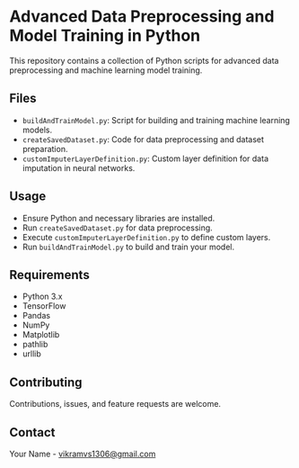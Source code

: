 # Advanced Data Preprocessing and Model Training in Python

This repository contains a collection of Python scripts for advanced data preprocessing and machine learning model training. 

## Files
- `buildAndTrainModel.py`: Script for building and training machine learning models.
- `createSavedDataset.py`: Code for data preprocessing and dataset preparation.
- `customImputerLayerDefinition.py`: Custom layer definition for data imputation in neural networks.

## Usage
- Ensure Python and necessary libraries are installed.
- Run `createSavedDataset.py` for data preprocessing.
- Execute `customImputerLayerDefinition.py` to define custom layers.
- Run `buildAndTrainModel.py` to build and train your model.

## Requirements
- Python 3.x
- TensorFlow
- Pandas
- NumPy
- Matplotlib
- pathlib
- urllib


## Contributing
Contributions, issues, and feature requests are welcome.

## Contact
Your Name - vikramvs1306@gmail.com
